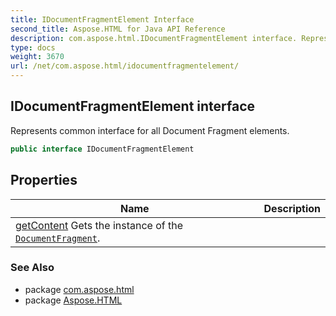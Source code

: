 ```yaml
---
title: IDocumentFragmentElement Interface
second_title: Aspose.HTML for Java API Reference
description: com.aspose.html.IDocumentFragmentElement interface. Represents common interface for all Document Fragment elements
type: docs
weight: 3670
url: /net/com.aspose.html/idocumentfragmentelement/
---
```

## IDocumentFragmentElement interface

Represents common interface for all Document Fragment elements.

```java
public interface IDocumentFragmentElement
```

## Properties

| Name | Description |
| --- | --- |
| [getContent](../../com.aspose.html/idocumentfragmentelement/content/) Gets the instance of the [`DocumentFragment`](../../com.aspose.html.dom/documentfragment/). |

### See Also

* package [com.aspose.html](../../com.aspose.html/)
* package [Aspose.HTML](../../)

